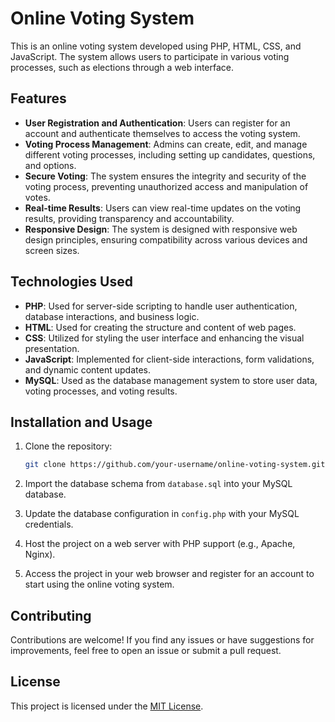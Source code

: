 # Online Voting System

This is an online voting system developed using PHP, HTML, CSS, and JavaScript. The system allows users to participate in various voting processes, such as elections through a web interface.

## Features

- **User Registration and Authentication**: Users can register for an account and authenticate themselves to access the voting system.
- **Voting Process Management**: Admins can create, edit, and manage different voting processes, including setting up candidates, questions, and options.
- **Secure Voting**: The system ensures the integrity and security of the voting process, preventing unauthorized access and manipulation of votes.
- **Real-time Results**: Users can view real-time updates on the voting results, providing transparency and accountability.
- **Responsive Design**: The system is designed with responsive web design principles, ensuring compatibility across various devices and screen sizes.

## Technologies Used

- **PHP**: Used for server-side scripting to handle user authentication, database interactions, and business logic.
- **HTML**: Used for creating the structure and content of web pages.
- **CSS**: Utilized for styling the user interface and enhancing the visual presentation.
- **JavaScript**: Implemented for client-side interactions, form validations, and dynamic content updates.
- **MySQL**: Used as the database management system to store user data, voting processes, and voting results.

## Installation and Usage

1. Clone the repository:

    ```bash
    git clone https://github.com/your-username/online-voting-system.git
    ```

2. Import the database schema from `database.sql` into your MySQL database.

3. Update the database configuration in `config.php` with your MySQL credentials.

4. Host the project on a web server with PHP support (e.g., Apache, Nginx).

5. Access the project in your web browser and register for an account to start using the online voting system.

## Contributing

Contributions are welcome! If you find any issues or have suggestions for improvements, feel free to open an issue or submit a pull request.

## License

This project is licensed under the [MIT License](LICENSE).
